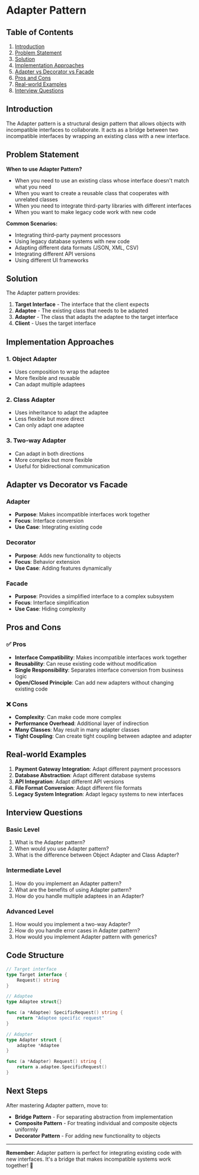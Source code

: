 # Adapter Pattern

## Table of Contents
1. [Introduction](#introduction)
2. [Problem Statement](#problem-statement)
3. [Solution](#solution)
4. [Implementation Approaches](#implementation-approaches)
5. [Adapter vs Decorator vs Facade](#adapter-vs-decorator-vs-facade)
6. [Pros and Cons](#pros-and-cons)
7. [Real-world Examples](#real-world-examples)
8. [Interview Questions](#interview-questions)

## Introduction

The Adapter pattern is a structural design pattern that allows objects with incompatible interfaces to collaborate. It acts as a bridge between two incompatible interfaces by wrapping an existing class with a new interface.

## Problem Statement

**When to use Adapter Pattern?**
- When you need to use an existing class whose interface doesn't match what you need
- When you want to create a reusable class that cooperates with unrelated classes
- When you need to integrate third-party libraries with different interfaces
- When you want to make legacy code work with new code

**Common Scenarios:**
- Integrating third-party payment processors
- Using legacy database systems with new code
- Adapting different data formats (JSON, XML, CSV)
- Integrating different API versions
- Using different UI frameworks

## Solution

The Adapter pattern provides:
1. **Target Interface** - The interface that the client expects
2. **Adaptee** - The existing class that needs to be adapted
3. **Adapter** - The class that adapts the adaptee to the target interface
4. **Client** - Uses the target interface

## Implementation Approaches

### 1. Object Adapter
- Uses composition to wrap the adaptee
- More flexible and reusable
- Can adapt multiple adaptees

### 2. Class Adapter
- Uses inheritance to adapt the adaptee
- Less flexible but more direct
- Can only adapt one adaptee

### 3. Two-way Adapter
- Can adapt in both directions
- More complex but more flexible
- Useful for bidirectional communication

## Adapter vs Decorator vs Facade

### Adapter
- **Purpose**: Makes incompatible interfaces work together
- **Focus**: Interface conversion
- **Use Case**: Integrating existing code

### Decorator
- **Purpose**: Adds new functionality to objects
- **Focus**: Behavior extension
- **Use Case**: Adding features dynamically

### Facade
- **Purpose**: Provides a simplified interface to a complex subsystem
- **Focus**: Interface simplification
- **Use Case**: Hiding complexity

## Pros and Cons

### ✅ Pros
- **Interface Compatibility**: Makes incompatible interfaces work together
- **Reusability**: Can reuse existing code without modification
- **Single Responsibility**: Separates interface conversion from business logic
- **Open/Closed Principle**: Can add new adapters without changing existing code

### ❌ Cons
- **Complexity**: Can make code more complex
- **Performance Overhead**: Additional layer of indirection
- **Many Classes**: May result in many adapter classes
- **Tight Coupling**: Can create tight coupling between adaptee and adapter

## Real-world Examples

1. **Payment Gateway Integration**: Adapt different payment processors
2. **Database Abstraction**: Adapt different database systems
3. **API Integration**: Adapt different API versions
4. **File Format Conversion**: Adapt different file formats
5. **Legacy System Integration**: Adapt legacy systems to new interfaces

## Interview Questions

### Basic Level
1. What is the Adapter pattern?
2. When would you use Adapter pattern?
3. What is the difference between Object Adapter and Class Adapter?

### Intermediate Level
1. How do you implement an Adapter pattern?
2. What are the benefits of using Adapter pattern?
3. How do you handle multiple adaptees in an Adapter?

### Advanced Level
1. How would you implement a two-way Adapter?
2. How do you handle error cases in Adapter pattern?
3. How would you implement Adapter pattern with generics?

## Code Structure

```go
// Target interface
type Target interface {
    Request() string
}

// Adaptee
type Adaptee struct{}

func (a *Adaptee) SpecificRequest() string {
    return "Adaptee specific request"
}

// Adapter
type Adapter struct {
    adaptee *Adaptee
}

func (a *Adapter) Request() string {
    return a.adaptee.SpecificRequest()
}
```

## Next Steps

After mastering Adapter pattern, move to:
- **Bridge Pattern** - For separating abstraction from implementation
- **Composite Pattern** - For treating individual and composite objects uniformly
- **Decorator Pattern** - For adding new functionality to objects

---

**Remember**: Adapter pattern is perfect for integrating existing code with new interfaces. It's a bridge that makes incompatible systems work together! 🚀

